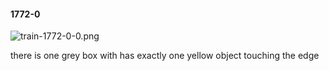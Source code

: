 #### 1772-0
![train-1772-0-0.png](https://github.com/lil-lab/nlvr/raw/master/nlvr/train/images/37/train-1772-0-0.png "train-1772-0-0.png")

there is one grey box with has exactly one yellow object touching the edge
